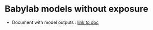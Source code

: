 # Babylab models without exposure

* Document with model outputs : [link to doc](docs/main_results_2021-06-10.html)

